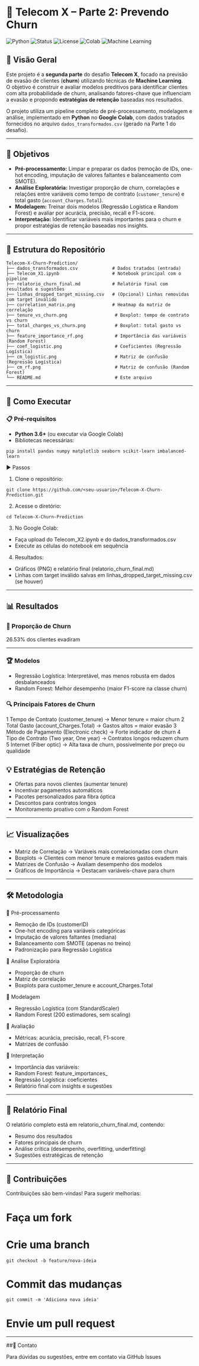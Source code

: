 # 📡 Telecom X – Parte 2: Prevendo Churn

![Python](https://img.shields.io/badge/Python-3.8%2B-blue?logo=python&logoColor=white)
![Status](https://img.shields.io/badge/Status-Concluído-success)
![License](https://img.shields.io/badge/Licen%C3%A7a-MIT-green)
![Colab](https://img.shields.io/badge/Google%20Colab-Compatible-orange?logo=googlecolab)
![Machine Learning](https://img.shields.io/badge/Machine%20Learning-Yes-blueviolet)

## 📖 Visão Geral
Este projeto é a **segunda parte** do desafio **Telecom X**, focado na previsão de evasão de clientes (**churn**) utilizando técnicas de **Machine Learning**.  
O objetivo é construir e avaliar modelos preditivos para identificar clientes com alta probabilidade de churn, analisando fatores-chave que influenciam a evasão e propondo **estratégias de retenção** baseadas nos resultados.

O projeto utiliza um pipeline completo de pré-processamento, modelagem e análise, implementado em **Python** no **Google Colab**, com dados tratados fornecidos no arquivo `dados_transformados.csv` (gerado na Parte 1 do desafio).

---

## 🎯 Objetivos
- **Pré-processamento:** Limpar e preparar os dados (remoção de IDs, one-hot encoding, imputação de valores faltantes e balanceamento com SMOTE).
- **Análise Exploratória:** Investigar proporção de churn, correlações e relações entre variáveis como tempo de contrato (`customer_tenure`) e total gasto (`account_Charges.Total`).
- **Modelagem:** Treinar dois modelos (Regressão Logística e Random Forest) e avaliar por acurácia, precisão, recall e F1-score.
- **Interpretação:** Identificar variáveis mais importantes para o churn e propor estratégias de retenção baseadas nos insights.

---

## 📂 Estrutura do Repositório

```
Telecom-X-Churn-Prediction/
├── dados_transformados.csv             # Dados tratados (entrada)
├── Telecom_X1.ipynb                    # Notebook principal com o pipeline
├── relatorio_churn_final.md            # Relatório final com resultados e sugestões
├── linhas_dropped_target_missing.csv   # (Opcional) Linhas removidas com target inválido
├── correlation_matrix.png              # Heatmap da matriz de correlação
├── tenure_vs_churn.png                  # Boxplot: tempo de contrato vs churn
├── total_charges_vs_churn.png           # Boxplot: total gasto vs churn
├── feature_importance_rf.png            # Importância das variáveis (Random Forest)
├── coef_logistic.png                    # Coeficientes (Regressão Logística)
├── cm_logistic.png                      # Matriz de confusão (Regressão Logística)
├── cm_rf.png                            # Matriz de confusão (Random Forest)
└── README.md                            # Este arquivo
```

---

## 🚀 Como Executar

### 📋 Pré-requisitos

- **Python 3.6+** (ou executar via Google Colab)
- Bibliotecas necessárias:
  
```pip install pandas numpy matplotlib seaborn scikit-learn imbalanced-learn```

▶ Passos

1. Clone o repositório:

```git clone https://github.com/<seu-usuario>/Telecom-X-Churn-Prediction.git```

2. Acesse o diretório:

```cd Telecom-X-Churn-Prediction```

3. No Google Colab:

- Faça upload do Telecom_X2.ipynb e do dados_transformados.csv
- Execute as células do notebook em sequência

4. Resultados:

- Gráficos (PNG) e relatório final (relatorio_churn_final.md)
- Linhas com target inválido salvas em linhas_dropped_target_missing.csv (se houver)

---

## 📊 Resultados

### 📌 Proporção de Churn

26.53% dos clientes evadiram

---

### 🏆 Modelos

- Regressão Logística: Interpretável, mas menos robusta em dados desbalanceados
- Random Forest: Melhor desempenho (maior F1-score na classe churn)

### 🔍 Principais Fatores de Churn

1 Tempo de Contrato (customer_tenure) → Menor tenure = maior churn
2 Total Gasto (account_Charges.Total) → Gastos altos = maior evasão
3 Método de Pagamento (Electronic check) → Forte indicador de churn
4 Tipo de Contrato (Two year, One year) → Contratos longos reduzem churn
5 Internet (Fiber optic) → Alta taxa de churn, possivelmente por preço ou qualidade

## 💡 Estratégias de Retenção

- Ofertas para novos clientes (aumentar tenure)
- Incentivar pagamentos automáticos
- Pacotes personalizados para fibra óptica
- Descontos para contratos longos
- Monitoramento proativo com o Random Forest

---

## 📈 Visualizações

- Matriz de Correlação → Variáveis mais correlacionadas com churn
- Boxplots → Clientes com menor tenure e maiores gastos evadem mais
- Matrizes de Confusão → Avaliam desempenho dos modelos
- Gráficos de Importância → Destacam variáveis-chave para churn

---

## 🛠️ Metodologia

🔹 Pré-processamento

- Remoção de IDs (customerID)
- One-hot encoding para variáveis categóricas
- Imputação de valores faltantes (mediana)
- Balanceamento com SMOTE (apenas no treino)
- Padronização para Regressão Logística

🔹 Análise Exploratória

- Proporção de churn
- Matriz de correlação
- Boxplots para customer_tenure e account_Charges.Total

🔹 Modelagem

- Regressão Logística (com StandardScaler)
- Random Forest (200 estimadores, sem scaling)

🔹 Avaliação

- Métricas: acurácia, precisão, recall, F1-score
- Matrizes de confusão

🔹 Interpretação

- Importância das variáveis:
- Random Forest: feature_importances_
- Regressão Logística: coeficientes
- Relatório final com insights e sugestões

---

## 📝 Relatório Final

O relatório completo está em relatorio_churn_final.md, contendo:

- Resumo dos resultados
- Fatores principais de churn
- Análise crítica (desempenho, overfitting, underfitting)
- Sugestões estratégicas de retenção

---

## 🤝 Contribuições

Contribuições são bem-vindas!
Para sugerir melhorias:

# Faça um fork
# Crie uma branch
```git checkout -b feature/nova-ideia```
# Commit das mudanças
```git commit -m 'Adiciona nova ideia'```
# Envie um pull request

---

##📧 Contato

Para dúvidas ou sugestões, entre em contato via GitHub Issues

